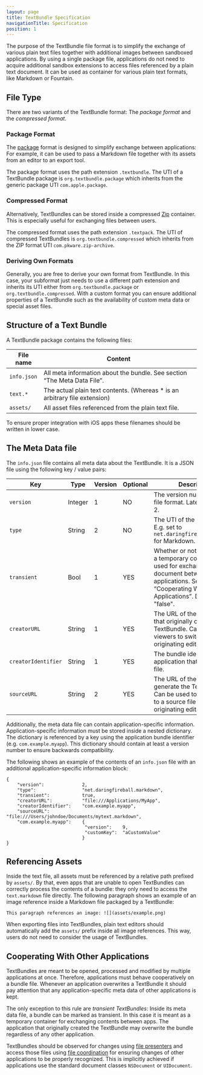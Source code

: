 ```yaml
---
layout: page
title: TextBundle Specification
navigationTitle: Specification
position: 1
---
```

The purpose of the TextBundle file format is to simplify the exchange of various plain text files together with additional images between sandboxed applications. By using a single package file, applications do not need to acquire additional sandbox extensions to access files referenced by a plain text document. It can be used as container for various plain text formats, like Markdown or Fountain.

## File Type
There are two variants of the TextBundle format: The *package format* and the *compressed format*.

### Package Format
The [package][1] format is designed to simplify exchange between applications: For example, it can be used to pass a Markdown file together with its assets from an editor to an export tool. 

The package format uses the path extension `.textbundle`. The UTI of a TextBundle package is `org.textbundle.package` which inherits from the generic package UTI `com.apple.package`.

### Compressed Format
Alternatively, TextBundles can be stored inside a compressed [Zip][2] container. This is especially useful for exchanging files between users. 

The compressed format uses the path extension `.textpack`. The UTI of compressed TextBundles is `org.textbundle.compressed` which inherits from the ZIP format UTI `com.pkware.zip-archive`.

### Deriving Own Formats
Generally, you are free to derive your own format from TextBundle. In this case, your subformat just needs to use a different path extension and inherits its UTI either from `org.textbundle.package` or `org.textbundle.compressed`. With a custom format you can ensure additional properties of a TextBundle such as the availability of custom meta data or special asset files. 

## Structure of a Text Bundle
A TextBundle package contains the following files:

| File name   |  Content
|-------------|-------------------------------------------------------------------------------------------------------------------------
| `info.json` | All meta information about the bundle. See section “The Meta Data File”.
| `text.*`    | The actual plain text contents. (Whereas \* is an arbitrary file extension)
| `assets/`   | All asset files referenced from the plain text file. 

To ensure proper integration with iOS apps these filenames should be written in lower case.

## The Meta Data file
The `info.json` file contains all meta data about the TextBundle. It is a JSON file using the following key / value pairs:

| Key                   | Type       | Version | Optional | Description
|-----------------------|------------|---------|----------|---------------------------------------------------------------------------------------
| `version`             | Integer    | 1       | NO       | The version number of the file format. Latest version is 2.
| `type`                | String     | 2       | NO       | The UTI of the `text.*` file. E.g. set to `net.daringfireball.markdown` for Markdown.
| `transient`           | Bool       | 1       | YES      | Whether or not the bundle is a temporary container solely used for exchanging a document between applications. See section “Cooperating With Other Applications”. Defaults to "false".
| `creatorURL`          | String     | 1       | YES      | The URL of the application that originally created the TextBundle. Can be used by viewers to switch back to the originating editor.
| `creatorIdentifier`   | String     | 1       | YES      | The bundle identifier of the application that created the file.
| `sourceURL`           | String     | 2       | YES      | The URL of the file used to generate the TextBundle. Can be used to switch back to a source file within the originating editor app.

Additionally, the meta data file can contain application-specific information. Application-specific information must be stored inside a nested dictionary. The dictionary is referenced by a key using the application bundle identifier (e.g. `com.example.myapp`). This dictionary should contain at least a version number to ensure backwards compatibility.

The following shows an example of the contents of an `info.json` file with an additional application-specific information block:

	{
	    "version":              2,
	    "type":                 "net.daringfireball.markdown",
	    "transient":            true,
	    "creatorURL":           "file:///Applications/MyApp",
	    "creatorIdentifier":    "com.example.myapp",
	    "sourceURL":            "file:///Users/johndoe/Documents/mytext.markdown",
	    "com.example.myapp":    {
	                             "version":    9,
	                             "customKey":  "aCustomValue"
	                            }
	}

## Referencing Assets
Inside the text file, all assets must be referenced by a relative path prefixed by `assets/`. By that, even apps that are unable to open TextBundles can correctly process the contents of a bundle: they only need to access the `text.markdown` file directly. The following paragraph shows an example of an image reference inside a Markdown file packaged by a TextBundle:

	This paragraph references an image: ![](assets/example.png)

When exporting files into TextBundles, plain text editors should automatically add the `assets/` prefix inside all image references. This way, users do not need to consider the usage of TextBundles.

## Cooperating With Other Applications
TextBundles are meant to be opened, processed and modified by multiple applications at once. Therefore, applications must behave cooperatively on a bundle file. Whenever an application overwrites a TextBundle it should pay attention that any application-specific meta data of other applications is kept.

The only exception to this rule are *transient TextBundles*: Inside its meta data file, a bundle can be marked as transient. In this case it is meant as a temporary container for exchanging contents between apps. The application that originally created the TextBundle may overwrite the bundle regardless of any other application. 

TextBundles should be observed for changes using [file presenters][3] and access those files using [file coordination][4] for ensuring changes of other applications to be properly recognized. This is implicitly achieved if applications use the standard document classes `NSDocument` or `UIDocument`.

[1]:	https://developer.apple.com/library/mac/documentation/CoreFoundation/Conceptual/CFBundles/DocumentPackages/DocumentPackages.html#//apple_ref/doc/uid/10000123i-CH106-SW1 "Packages in Cocoa"
[2]:	http://www.pkware.com/documents/casestudies/APPNOTE.TXT
[3]:	https://developer.apple.com/library/ios/documentation/FileManagement/Conceptual/FileSystemProgrammingGuide/FileCoordinators/FileCoordinators.html
[4]:	https://developer.apple.com/library/ios/documentation/FileManagement/Conceptual/FileSystemProgrammingGuide/FileCoordinators/FileCoordinators.html#//apple_ref/doc/uid/TP40010672-CH11-SW3